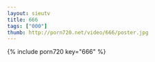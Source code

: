 ```yaml
--- 
layout: sieutv
title: 666
tags: ["000"]
thumb: http://porn720.net/video/666/poster.jpg
---
```

{% include porn720 key="666" %} 
